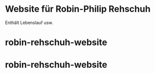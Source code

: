 # Website für Robin-Philip Rehschuh
Enthält Lebenslauf usw.
# robin-rehschuh-website
# robin-rehschuh-website

